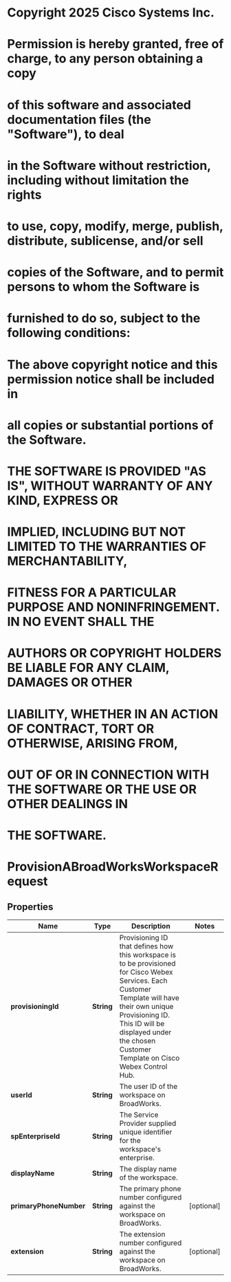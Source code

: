<!--  Copyright 2025 Cisco Systems Inc.

Permission is hereby granted, free of charge, to any person obtaining a copy
of this software and associated documentation files (the "Software"), to deal
in the Software without restriction, including without limitation the rights
to use, copy, modify, merge, publish, distribute, sublicense, and/or sell
copies of the Software, and to permit persons to whom the Software is
furnished to do so, subject to the following conditions:

The above copyright notice and this permission notice shall be included in
all copies or substantial portions of the Software.

THE SOFTWARE IS PROVIDED "AS IS", WITHOUT WARRANTY OF ANY KIND, EXPRESS OR
IMPLIED, INCLUDING BUT NOT LIMITED TO THE WARRANTIES OF MERCHANTABILITY,
FITNESS FOR A PARTICULAR PURPOSE AND NONINFRINGEMENT. IN NO EVENT SHALL THE
AUTHORS OR COPYRIGHT HOLDERS BE LIABLE FOR ANY CLAIM, DAMAGES OR OTHER
LIABILITY, WHETHER IN AN ACTION OF CONTRACT, TORT OR OTHERWISE, ARISING FROM,
OUT OF OR IN CONNECTION WITH THE SOFTWARE OR THE USE OR OTHER DEALINGS IN
THE SOFTWARE.-->
# Copyright 2025 Cisco Systems Inc.
#
# Permission is hereby granted, free of charge, to any person obtaining a copy
# of this software and associated documentation files (the "Software"), to deal
# in the Software without restriction, including without limitation the rights
# to use, copy, modify, merge, publish, distribute, sublicense, and/or sell
# copies of the Software, and to permit persons to whom the Software is
# furnished to do so, subject to the following conditions:
#
# The above copyright notice and this permission notice shall be included in
# all copies or substantial portions of the Software.
#
# THE SOFTWARE IS PROVIDED "AS IS", WITHOUT WARRANTY OF ANY KIND, EXPRESS OR
# IMPLIED, INCLUDING BUT NOT LIMITED TO THE WARRANTIES OF MERCHANTABILITY,
# FITNESS FOR A PARTICULAR PURPOSE AND NONINFRINGEMENT. IN NO EVENT SHALL THE
# AUTHORS OR COPYRIGHT HOLDERS BE LIABLE FOR ANY CLAIM, DAMAGES OR OTHER
# LIABILITY, WHETHER IN AN ACTION OF CONTRACT, TORT OR OTHERWISE, ARISING FROM,
# OUT OF OR IN CONNECTION WITH THE SOFTWARE OR THE USE OR OTHER DEALINGS IN
# THE SOFTWARE.



# ProvisionABroadWorksWorkspaceRequest


## Properties

| Name | Type | Description | Notes |
|------------ | ------------- | ------------- | -------------|
|**provisioningId** | **String** | Provisioning ID that defines how this workspace is to be provisioned for Cisco Webex Services. Each Customer Template will have their own unique Provisioning ID. This ID will be displayed under the chosen Customer Template on Cisco Webex Control Hub. |  |
|**userId** | **String** | The user ID of the workspace on BroadWorks. |  |
|**spEnterpriseId** | **String** | The Service Provider supplied unique identifier for the workspace&#39;s enterprise. |  |
|**displayName** | **String** | The display name of the workspace. |  |
|**primaryPhoneNumber** | **String** | The primary phone number configured against the workspace on BroadWorks. |  [optional] |
|**extension** | **String** | The extension number configured against the workspace on BroadWorks. |  [optional] |



